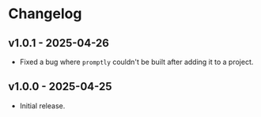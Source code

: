 # Changelog

## v1.0.1 - 2025-04-26

- Fixed a bug where `promptly` couldn't be built after adding it to a project.

## v1.0.0 - 2025-04-25

- Initial release.
